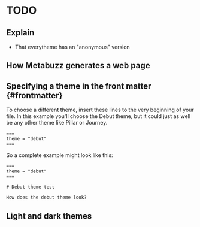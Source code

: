 # TODO
## Explain
  * That everytheme has an "anonymous" version

## How Metabuzz generates a web page




## Specifying a theme in the front matter {#frontmatter}  

To choose a different theme, insert these lines to the very beginning of your file. In this example you'll choose the Debut theme, but it could just as well be any other theme like Pillar or Journey.

```
===
theme = "debut"
===
```

So a complete example might look like this:

```
===
theme = "debut"
===

# Debut theme test

How does the debut theme look?
```

<!-- DO NOT CHANGE THIS HEADER NAME because it is referenced elsewhere -->
## Light and dark themes


